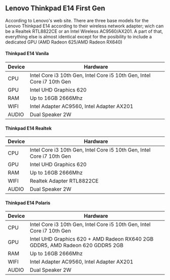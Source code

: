 ## Lenovo Thinkpad E14 First Gen

According to Lenovo's web site. There are three base models for the Lenovo Thinkpad E14 according to their wireless network adapter; wich can be a Realtek RTL8822CE or an Intel Wireless AC9560/AX201. A part of that, everything else is almost identical except for the posibility to include a dedicated GPU (AMD Radeon 625/AMD Radeon RX640)

#### Thinkpad E14 Vanila

| Device        | Hardware                                                                  |
|---------------|---------------------------------------------------------------------------|
| CPU           | Intel Core i3 10th Gen, Intel Core i5 10th Gen, Intel Core i7 10th Gen    |
| GPU           | Intel UHD Graphics 620                                                    |
| RAM           | Up to 16GB 2666Mhz                                                        |
| WIFI          | Intel Adapter AC9560, Intel Adapter AX201                                 |
| AUDIO         | Dual Speaker 2W                                                           |

#### Thinkpad E14 Realtek

| Device        | Hardware                                                                  |
|---------------|---------------------------------------------------------------------------|
| CPU           | Intel Core i3 10th Gen, Intel Core i5 10th Gen, Intel Core i7 10th Gen    |
| GPU           | Intel UHD Graphics 620                                                    |
| RAM           | Up to 16GB 2666Mhz                                                        |
| WIFI          | Realtek Adapter RTL8822CE                                                 |
| AUDIO         | Dual Speaker 2W                                                           |

#### Thinkpad E14 Polaris

| Device        | Hardware                                                                      |
|---------------|-------------------------------------------------------------------------------|
| CPU           | Intel Core i3 10th Gen, Intel Core i5 10th Gen, Intel Core i7 10th Gen        |
| GPU           | Intel UHD Graphics 620 + AMD Radeon RX640 2GB GDDR5, AMD Radeon 620 GDDR5 2GB |
| RAM           | Up to 16GB 2666Mhz                                                            |
| WIFI          | Intel Adapter AC9560, Intel Adapter AX201                                     |
| AUDIO         | Dual Speaker 2W                                                               |

